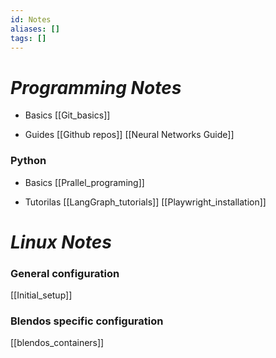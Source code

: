 ```yaml
---
id: Notes
aliases: []
tags: []
---
```


# _Programming Notes_

-  Basics
[[Git_basics]]

-  Guides
[[Github repos]]
[[Neural Networks Guide]]


### Python
-  Basics
[[Prallel_programing]]

- Tutorilas
[[LangGraph_tutorials]]
[[Playwright_installation]]




# _Linux Notes_

### General configuration
[[Initial_setup]]

### Blendos specific configuration
[[blendos_containers]]


